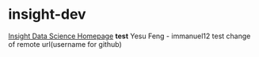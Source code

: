 # insight-dev
[Insight Data Science Homepage](http://www.insightdatascience.com) **test**
Yesu Feng - immanuel12
test change of remote url(username for github)
